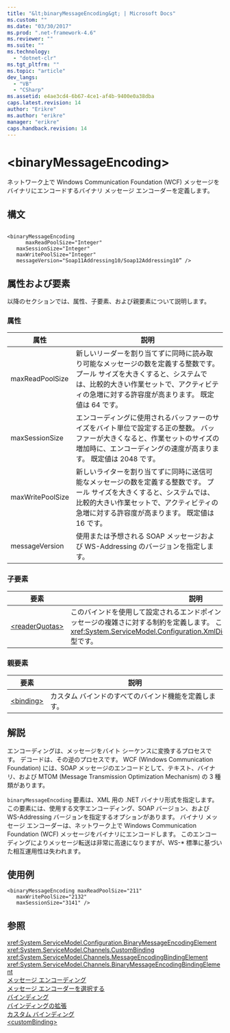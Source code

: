 ```yaml
---
title: "&lt;binaryMessageEncoding&gt; | Microsoft Docs"
ms.custom: ""
ms.date: "03/30/2017"
ms.prod: ".net-framework-4.6"
ms.reviewer: ""
ms.suite: ""
ms.technology: 
  - "dotnet-clr"
ms.tgt_pltfrm: ""
ms.topic: "article"
dev_langs: 
  - "VB"
  - "CSharp"
ms.assetid: e4ae3cd4-6b67-4ce1-af4b-9400e0a38dba
caps.latest.revision: 14
author: "Erikre"
ms.author: "erikre"
manager: "erikre"
caps.handback.revision: 14
---
```

# &lt;binaryMessageEncoding&gt;
ネットワーク上で Windows Communication Foundation \(WCF\) メッセージをバイナリにエンコードするバイナリ メッセージ エンコーダーを定義します。  
  
## 構文  
  
```  
  
<binaryMessageEncoding   
      maxReadPoolSize="Integer"  
   maxSessionSize="Integer"   
   maxWritePoolSize="Integer"  
   messageVersion="Soap11Addressing10/Soap12Addressing10” />  
```  
  
## 属性および要素  
 以降のセクションでは、属性、子要素、および親要素について説明します。  
  
### 属性  
  
|属性|説明|  
|--------|--------|  
|maxReadPoolSize|新しいリーダーを割り当てずに同時に読み取り可能なメッセージの数を定義する整数です。  プール サイズを大きくすると、システムでは、比較的大きい作業セットで、アクティビティの急増に対する許容度が高まります。  既定値は 64 です。|  
|maxSessionSize|エンコーディングに使用されるバッファーのサイズをバイト単位で設定する正の整数。  バッファーが大きくなると、作業セットのサイズの増加時に、エンコーディングの速度が高まります。  既定値は 2048 です。|  
|maxWritePoolSize|新しいライターを割り当てずに同時に送信可能なメッセージの数を定義する整数です。  プール サイズを大きくすると、システムでは、比較的大きい作業セットで、アクティビティの急増に対する許容度が高まります。  既定値は 16 です。|  
|messageVersion|使用または予想される SOAP メッセージおよび WS\-Addressing のバージョンを指定します。|  
  
### 子要素  
  
|要素|説明|  
|--------|--------|  
|[\<readerQuotas\>](../Topic/%3CreaderQuotas%3E.md)|このバインドを使用して設定されるエンドポイントにより処理可能な、SOAP メッセージの複雑さに対する制約を定義します。  この要素は <xref:System.ServiceModel.Configuration.XmlDictionaryReaderQuotasElement> 型です。|  
  
### 親要素  
  
|要素|説明|  
|--------|--------|  
|[\<binding\>](../../../../../docs/framework/misc/binding.md)|カスタム バインドのすべてのバインド機能を定義します。|  
  
## 解説  
 エンコーディングは、メッセージをバイト シーケンスに変換するプロセスです。  デコードは、その逆のプロセスです。  WCF \(Windows Communication Foundation\) には、SOAP メッセージのエンコードとして、テキスト、バイナリ、および MTOM \(Message Transmission Optimization Mechanism\) の 3 種類があります。  
  
 `binaryMessageEncoding` 要素は、XML 用の .NET バイナリ形式を指定します。この要素には、使用する文字エンコーディング、SOAP バージョン、および WS\-Addressing バージョンを指定するオプションがあります。  バイナリ メッセージ エンコーダーは、ネットワーク上で Windows Communication Foundation \(WCF\) メッセージをバイナリにエンコードします。  このエンコーディングによりメッセージ転送は非常に高速になりますが、WS\-\* 標準に基づいた相互運用性は失われます。  
  
## 使用例  
  
```  
<binaryMessageEncoding maxReadPoolSize="211"  
   maxWritePoolSize="2132"  
   maxSessionSize="3141" />  
```  
  
## 参照  
 <xref:System.ServiceModel.Configuration.BinaryMessageEncodingElement>   
 <xref:System.ServiceModel.Channels.CustomBinding>   
 <xref:System.ServiceModel.Channels.MessageEncodingBindingElement>   
 <xref:System.ServiceModel.Channels.BinaryMessageEncodingBindingElement>   
 [メッセージ エンコーディング](../../../../../docs/framework/configure-apps/file-schema/wcf/message-encoding.md)   
 [メッセージ エンコーダーを選択する](../../../../../docs/framework/wcf/feature-details/choosing-a-message-encoder.md)   
 [バインディング](../../../../../docs/framework/wcf/bindings.md)   
 [バインディングの拡張](../../../../../docs/framework/wcf/extending/extending-bindings.md)   
 [カスタム バインディング](../../../../../docs/framework/wcf/extending/custom-bindings.md)   
 [\<customBinding\>](../../../../../docs/framework/configure-apps/file-schema/wcf/custombinding.md)